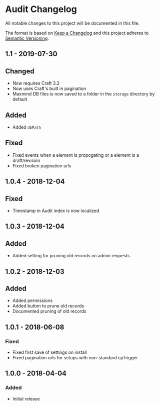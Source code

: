 # Audit Changelog

All notable changes to this project will be documented in this file.

The format is based on [Keep a Changelog](http://keepachangelog.com/) and this project adheres to [Semantic Versioning](http://semver.org/).

## 1.1 - 2019-07-30

## Changed
- Now requires Craft 3.2
- Now uses Craft's built in pagination
- Maxmind DB files is now saved to a folder in the `storage` directory by default

## Added
- Added `dbPath` 

## Fixed
- Fixed events when a element is propogating or a element is a draft/revision
- Fixed broken pagination urls

## 1.0.4 - 2018-12-04

## Fixed
- Timestamp in Audit index is now localized 

## 1.0.3 - 2018-12-04

## Added
- Added setting for pruning old records on admin requests

## 1.0.2 - 2018-12-03

## Added
- Added permissions
- Added button to prune old records
- Documented pruning of old records

## 1.0.1 - 2018-06-08

### Fixed
- Fixed first save of settings on install
- Fixed pagination urls for setups with non-standard cpTrigger

## 1.0.0 - 2018-04-04

### Added
- Initial release
